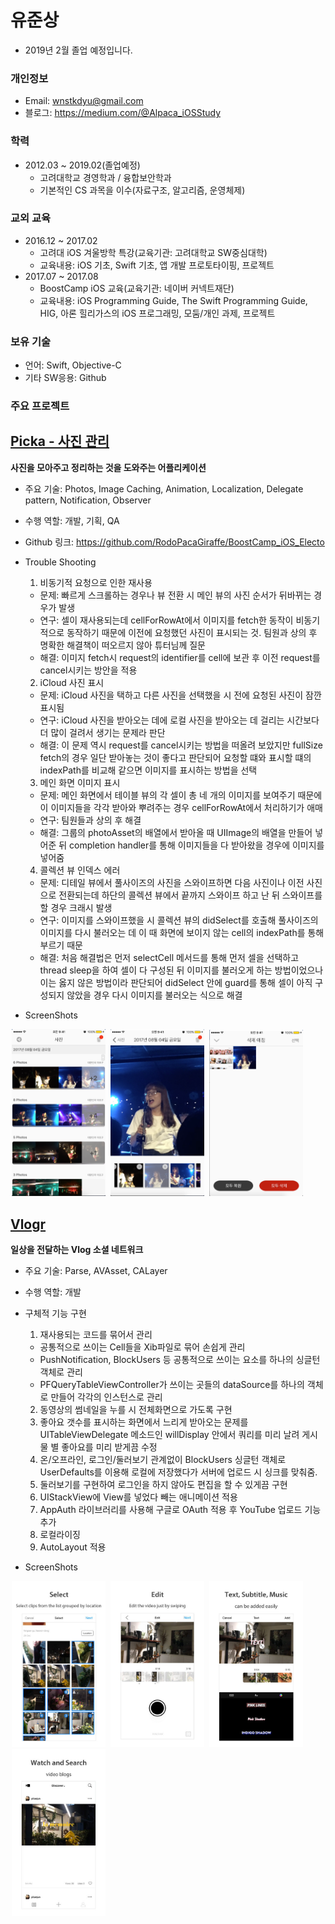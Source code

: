 # 유준상
- 2019년 2월 졸업 예정입니다.

### 개인정보
- Email: wnstkdyu@gmail.com
- 블로그: https://medium.com/@Alpaca_iOSStudy

### 학력
- 2012.03 ~ 2019.02(졸업예정)
  - 고려대학교 경영학과 / 융합보안학과
  - 기본적인 CS 과목을 이수(자료구조, 알고리즘, 운영체제)

### 교외 교육
- 2016.12 ~ 2017.02
  - 고려대 iOS 겨울방학 특강(교육기관: 고려대학교 SW중심대학)
  - 교육내용: iOS 기초, Swift 기초, 앱 개발 프로토타이핑, 프로젝트
- 2017.07 ~ 2017.08
  - BoostCamp iOS 교육(교육기관: 네이버 커넥트재단)
  - 교육내용: iOS Programming Guide, The Swift Programming Guide, HIG, 아론 힐리가스의 iOS 프로그래밍, 모둠/개인 과제, 프로젝트

### 보유 기술
- 언어: Swift, Objective-C
- 기타 SW응용: Github

### 주요 프로젝트

## [Picka - 사진 관리](https://itunes.apple.com/kr/app/picka-%EC%82%AC%EC%A7%84-%EA%B4%80%EB%A6%AC/id1274880048?mt=8)
**사진을 모아주고 정리하는 것을 도와주는 어플리케이션**
- 주요 기술: Photos, Image Caching, Animation, Localization, Delegate pattern, Notification, Observer
- 수행 역할: 개발, 기획, QA
- Github 링크: https://github.com/RodoPacaGiraffe/BoostCamp_iOS_Electo
- Trouble Shooting
  1. 비동기적 요청으로 인한 재사용
    - 문제: 빠르게 스크롤하는 경우나 뷰 전환 시 메인 뷰의 사진 순서가 뒤바뀌는 경우가 발생
    - 연구: 셀이 재사용되는데 cellForRowAt에서 이미지를 fetch한 동작이 비동기적으로 동작하기 때문에 이전에 요청했던 사진이 표시되는 것. 팀원과 상의 후 명확한 해결책이 떠오르지 않아 튜터님께 질문
    - 해결: 이미지 fetch시 request의 identifier를 cell에 보관 후 이전 request를 cancel시키는 방안을 적용
  2. iCloud 사진 표시
    - 문제: iCloud 사진을 택하고 다른 사진을 선택했을 시 전에 요청된 사진이 잠깐 표시됨
    - 연구: iCloud 사진을 받아오는 데에 로컬 사진을 받아오는 데 걸리는 시간보다 더 많이 걸려서 생기는 문제라 판단
    - 해결: 이 문제 역시 request를 cancel시키는 방법을 떠올려 보았지만 fullSize fetch의 경우 일단 받아놓는 것이 좋다고 판단되어 요청할 떄와 표시할 떄의 indexPath를 비교해 같으면 이미지를 표시하는 방법을 선택
  3. 메인 화면 이미지 표시
    - 문제: 메인 화면에서 테이블 뷰의 각 셀이 총 네 개의 이미지를 보여주기 때문에 이 이미지들을 각각 받아와 뿌려주는 경우 cellForRowAt에서 처리하기가 애매
    - 연구: 팀원들과 상의 후 해결
    - 해결: 그룹의 photoAsset의 배열에서 받아올 때 UIImage의 배열을 만들어 넣어준 뒤 completion handler를 통해 이미지들을 다 받아왔을 경우에 이미지를 넣어줌
  4. 콜렉션 뷰 인덱스 에러
    - 문제: 디테일 뷰에서 풀사이즈의 사진을 스와이프하면 다음 사진이나 이전 사진으로 전환되는데 하단의 콜렉션 뷰에서 끝까지 스와이프 하고 난 뒤 스와이프를 할 경우 크래시 발생
    - 연구: 이미지를 스와이프했을 시 콜렉션 뷰의 didSelect를 호출해 풀사이즈의 이미지를 다시 불러오는 데 이 때 화면에 보이지 않는 cell의 indexPath를 통해 부르기 때문
    - 해결: 처음 해결법은 먼저 selectCell 메서드를 통해 먼저 셀을 선택하고 thread sleep을 하여 셀이 다 구성된 뒤 이미지를 불러오게 하는 방법이었으나 이는 옳지 않은 방법이라 판단되어 didSelect 안에 guard를 통해 셀이 아직 구성되지 않았을 경우 다시 이미지를 불러오는 식으로 해결


- ScreenShots

<img src="images/Picka_main.png" width="150" hspace="2"> <img src="images/Picka_detail.png" width="150" hspace="2"> <img src="images/Picka_temp.png" width="150" hspace="2">

## [Vlogr](https://itunes.apple.com/kr/app/vlogr/id1179975615?mt=8)
**일상을 전달하는 Vlog 소셜 네트워크**
- 주요 기술: Parse, AVAsset, CALayer
- 수행 역할: 개발
- 구체적 기능 구현
  1. 재사용되는 코드를 묶어서 관리
    - 공통적으로 쓰이는 Cell들을 Xib파일로 묶어 손쉽게 관리
    - PushNotification, BlockUsers 등 공통적으로 쓰이는 요소를 하나의 싱글턴 객체로 관리
    - PFQueryTableViewController가 쓰이는 곳들의 dataSource를 하나의 객체로 만들어 각각의 인스턴스로 관리
  2. 동영상의 썸네일을 누를 시 전체화면으로 가도록 구현
  3. 좋아요 갯수를 표시하는 화면에서 느리게 받아오는 문제를 UITableViewDelegate 메소드인 willDisplay 안에서 쿼리를 미리 날려 게시물 별 좋아요를 미리 받게끔 수정
  4. 온/오프라인, 로그인/둘러보기 관계없이 BlockUsers 싱글턴 객체로 UserDefaults를 이용해 로컬에 저장했다가 서버에 업로드 시 싱크를 맞춰줌.
  5. 둘러보기를 구현하여 로그인을 하지 않아도 편집을 할 수 있게끔 구현
  6. UIStackView에 View를 넣었다 빼는 애니메이션 적용
  7. AppAuth 라이브러리를 사용해 구글로 OAuth 적용 후 YouTube 업로드 기능 추가
  8. 로컬라이징
  9. AutoLayout 적용

- ScreenShots

<img src="images/Vlogr_select.jpg" width="150" hspace="2"> <img src="images/Vlogr_edit.jpg" width="150" hspace="2"> <img src="images/Vlogr_info.jpg" width="150" hspace="2"> <img src="images/Vlogr_timeline.jpg" width="150" hspace="2">

